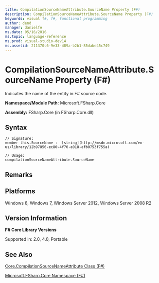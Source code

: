 ```yaml
---
title: CompilationSourceNameAttribute.SourceName Property (F#)
description: CompilationSourceNameAttribute.SourceName Property (F#)
keywords: visual f#, f#, functional programming
author: dend
manager: danielfe
ms.date: 05/16/2016
ms.topic: language-reference
ms.prod: visual-studio-dev14
ms.assetid: 211370c6-9e33-489a-b2b1-85dabe45c749 
---
```


# CompilationSourceNameAttribute.SourceName Property (F#)

Indicates the name of the entity in F# source code.

**Namespace/Module Path:** Microsoft.FSharp.Core

**Assembly:** FSharp.Core (in FSharp.Core.dll)


## Syntax

```
// Signature:
member this.SourceName :  [string](http://msdn.microsoft.com/en-us/library/12b97856-ec80-4f70-a018-afb0753f755a)

// Usage:
compilationSourceNameAttribute.SourceName
```

## Remarks

## Platforms
Windows 8, Windows 7, Windows Server 2012, Windows Server 2008 R2


## Version Information
**F# Core Library Versions**

Supported in: 2.0, 4.0, Portable




## See Also
[Core.CompilationSourceNameAttribute Class &#40;F&#35;&#41;](Core.CompilationSourceNameAttribute-Class-%5BFSharp%5D.md)

[Microsoft.FSharp.Core Namespace &#40;F&#35;&#41;](Microsoft.FSharp.Core-Namespace-%5BFSharp%5D.md)

